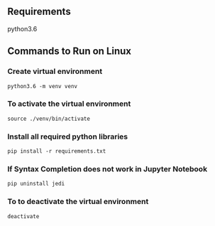 ## Requirements 

python3.6

## Commands to Run on Linux
### Create virtual environment
```
python3.6 -m venv venv 
```
### To activate the virtual environment
```
source ./venv/bin/activate 
```
### Install all required python libraries
```
pip install -r requirements.txt 
```
### If Syntax Completion does not work in Jupyter Notebook
```
pip uninstall jedi
```
### To to deactivate the virtual environment
```
deactivate
```
